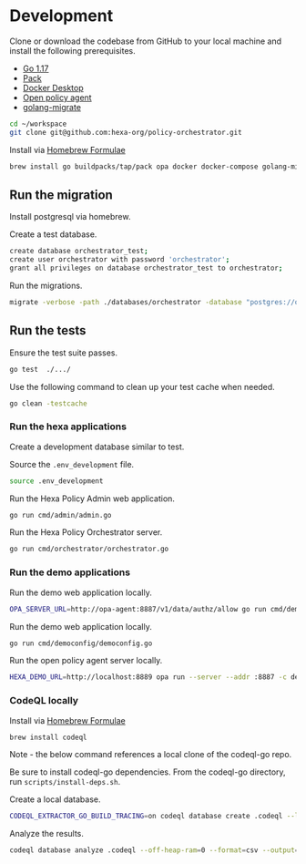 # Development 

Clone or download the codebase from GitHub to your local machine and install the following prerequisites.

* [Go 1.17](https://go.dev)
* [Pack](https://buildpacks.io)
* [Docker Desktop](https://www.docker.com/products/docker-desktop)
* [Open policy agent](https://www.openpolicyagent.org)
* [golang-migrate](https://github.com/golang-migrate/migrate)

```bash
cd ~/workspace
git clone git@github.com:hexa-org/policy-orchestrator.git
```

Install via [Homebrew Formulae](https://formulae.brew.sh)

```bash
brew install go buildpacks/tap/pack opa docker docker-compose golang-migrate
```

## Run the migration

Install postgresql via homebrew.

Create a test database.

```bash
create database orchestrator_test;
create user orchestrator with password 'orchestrator';
grant all privileges on database orchestrator_test to orchestrator;
```

Run the migrations.

```bash
migrate -verbose -path ./databases/orchestrator -database "postgres://orchestrator:orchestrator@localhost:5432/orchestrator_test?sslmode=disable" up
```

## Run the tests

Ensure the test suite passes.

```bash
go test  ./.../
```

Use the following command to clean up your test cache when needed.

```bash
go clean -testcache
```

### Run the hexa applications

Create a development database similar to test.

Source the `.env_development` file.

```bash
source .env_development
```

Run the Hexa Policy Admin web application.

```bash
go run cmd/admin/admin.go
```

Run the Hexa Policy Orchestrator server.

```bash
go run cmd/orchestrator/orchestrator.go
```

### Run the demo applications

Run the demo web application locally.

```bash
OPA_SERVER_URL=http://opa-agent:8887/v1/data/authz/allow go run cmd/demo/demo.go
```

Run the demo web application locally.

```bash
go run cmd/democonfig/democonfig.go 
```

Run the open policy agent server locally.

```bash
HEXA_DEMO_URL=http://localhost:8889 opa run --server --addr :8887 -c deployments/opa-server/config/config.yaml
```

### CodeQL locally

Install via [Homebrew Formulae](https://formulae.brew.sh)

```bash
brew install codeql
```
Note - the below command references a local clone of the codeql-go repo.

Be sure to install codeql-go dependencies. From the codeql-go directory, run `scripts/install-deps.sh`.

Create a local database.

```bash
CODEQL_EXTRACTOR_GO_BUILD_TRACING=on codeql database create .codeql --language=go
```

Analyze the results.

```bash
codeql database analyze .codeql --off-heap-ram=0 --format=csv --output=codeql-results.csv ../codeql-go/ql/src/codeql-suites/go-code-scanning.qls  
```

